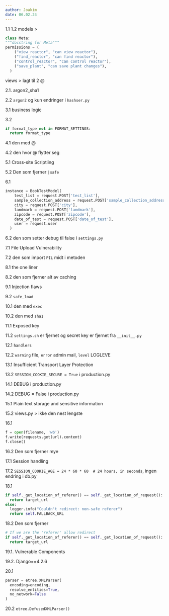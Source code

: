 ```yaml
---
author: Joakim
date: 06.02.24
---
```


1.1
1.2
models >

```py
class Meta:
"""docstring for Meta"""
permissions = (
    ("view_reactor", "can view reactor"),
    ("find_reactor", "can find reactor"),
    ("control_reactor", "can control reactor"),
    ("save_plant", "can save plant changes"),
  )
```

views > lagt til 2 @

2.1.
argon2_sha1

2.2
`argon2` og kun endringer i `hashser.py`

3.1
business logic

3.2

```py
if format_type not in FORMAT_SETTINGS:
  return format_type
```

4.1
den med @

4.2
den hvor @ flytter seg

5.1
Cross-site Scriptiing

5.2
Den som fjerner `|safe`

6.1

```py
instance = BookTestModel(
    test_list = request.POST['test_list'],
    sample_collection_address = request.POST['sample_collection_address'],
    city = request.POST['city'],
    landmark = request.POST['landmark'],
    zipcode = request.POST['zipcode'],
    date_of_test = request.POST['date_of_test'],
    user = request.user
  )
```

6.2
den som setter debug til false i `settings.py`

7.1
File Upload Vulnerability

7.2
den som import `PIL` midt i metoden

8.1
the one liner

8.2
den som fjerner alt av caching

9.1
Injection flaws

9.2
`safe_load`

10.1
den med `exec`

10.2
den med `sha1`

11.1
Exposed key

11.2
`settings.sh` er fjernet og secret key er fjernet fra `__init__.py`

12.1
`handlers`

12.2
`warning` file, `error` admin mail, `level` LOGLEVE

13.1
Insufficient Transport Layer Protection

13.2
`SESSION_COOKIE_SECURE = True` i production.py

14.1
DEBUG i production.py

14.2
DEBUG = False i production.py

15.1
Plain text storage and sensitive information

15.2
views.py > ikke den nest lengste

16.1

```py
f = open(filename, 'wb')
f.write(requests.get(url).content)
f.close()
```

16.2
Den som fjerner mye

17.1
Session handling

17.2
`SESSION_COOKIE_AGE = 24 * 60 * 60  # 24 hours, in seconds`, ingen endring i db.py

18.1

```py
if self._get_location_of_referer() == self._get_location_of_request():
  return target_url
else:
  logger.info("Couldn't redirect: non-safe referer")
  return self.FALLBACK_URL
```

18.2
Den som fjerner

```py
# If we are the 'referer' allow redirect
if self._get_location_of_referer() == self._get_location_of_request():
  return target_url
```

19.1.
Vulnerable Components

19.2.
Django==4.2.6

20.1

```py
parser = etree.XMLParser(
  encoding=encoding,
  resolve_entities=True,
  no_network=False
)
```

20.2
`etree.DefusedXMLParser()`
